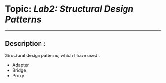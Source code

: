 # Topic: *Lab2: Structural Design Patterns*
------
## Description :
Structural design patterns, which I have used :

   * Adapter
   * Bridge
   * Proxy
   
